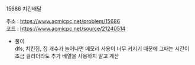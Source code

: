 15686 치킨배달<br/>

주소 : <https://www.acmicpc.net/problem/15686><br/>
코드 : <https://www.acmicpc.net/source/21240514><br/>

* 풀이<br/>
dfs, 치킨집, 집 개수가 늘어나면 메모리 사용이 너무 커지기 때문에 그때는 시간이 조금 걸리더라도 추가 베열을 사용하지 말고 계산